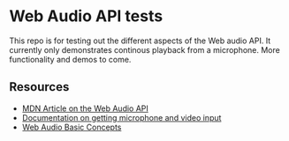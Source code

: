 # Web Audio API tests

This repo is for testing out the different aspects of the Web audio API.
It currently only demonstrates continous playback from a microphone. 
More functionality and demos to come.

## Resources
* [MDN Article on the Web Audio API](https://developer.mozilla.org/en-US/docs/Web/API/Web_Audio_API)
* [Documentation on getting microphone and video input](https://developer.mozilla.org/en-US/docs/Web/API/MediaDevices/getUserMedia)
* [Web Audio Basic Concepts](https://developer.mozilla.org/en-US/docs/Web/API/Web_Audio_API/Basic_concepts_behind_Web_Audio_API)